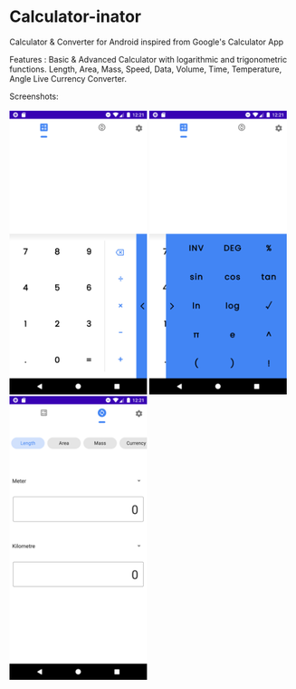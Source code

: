 # Calculator-inator
Calculator & Converter for Android inspired from Google's Calculator App

Features :
Basic & Advanced Calculator with logarithmic and trigonometric functions.
Length, Area, Mass, Speed, Data, Volume, Time, Temperature, Angle 
Live Currency Converter.

Screenshots:
<br>
<br>
<img src="/screenshots/BasicCalculator.png" height="500"/>
<img src="/screenshots/Advanced Calculator.png" height="500"/>
<img src="/screenshots/Converter.png" height="500"/>
